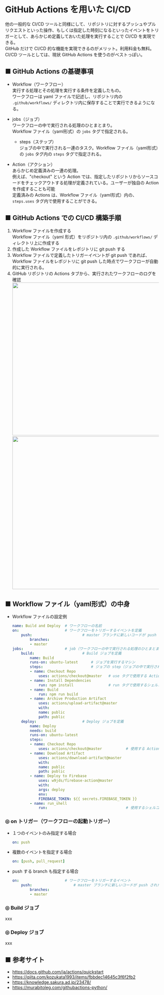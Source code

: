 # GitHub Actions を用いた CI/CD
他の一般的な CI/CD ツールと同様にして、リポジトリに対するプッシュやプルリクエストといった操作、もしくは指定した時刻になるといったイベントをトリガーとして、あらかじめ定義しておいた処理を実行することで CI/CD を実現できる。<br> 
GitHub だけで CI/CD 的な機能を実現できるのがメリット。利用料金も無料。CI/CD ツールとしては、現状 GitHub Actions を使うのがベストっぽい。

## ■ GitHub Actions の基礎事項

- Workflow（ワークフロー）<br>
    実行する処理とその処理を実行する条件を定義したもの。<br>
    ワークフローは yaml ファイルで記述し、リポジトリ内の `.github/workflows/` ディレクトリ内に保存することで実行できるようになる。<br>

- jobs（ジョブ）<br>
    ワークフローの中で実行される処理のひとまとまり。<br>
    Workflow ファイル（yaml形式）の `jobs` タグで指定される。<br>
    - steps（ステップ）<br>
        ジョブの中で実行される一連のタスク。Workflow ファイル（yaml形式）の `jobs` タグ内の `steps` タグで指定される。<br>

- Action（アクション）<br>
    あらかじめ定義済みの一連の処理。<br>
    例えば、"checkout" という Action では、指定したリポジトリからソースコードをチェックアウトする処理が定義されている。ユーザーが独自の Action を作成することも可能<br>
    定義済みの Actions は、Workflow ファイル（yaml形式）内の、 `steps.uses` タグ内で使用することができる。

## ■ GitHub Actions での CI/CD 構築手順

1. Workflow ファイルを作成する<br>
    Workflow ファイル（yaml 形式）をリポジトリ内の `.github/workflows/` ディレクトリ上に作成する<br>
1. 作成した Workflow ファイルをレポジトリに git push する<br>
1. Workflow ファイルで定義したトリガーイベントが git push であれば、Workflow ファイルをレポジトリに git push した時点でワークフローが自動的に実行される。<br>
1. GitHub リポジトリの Actions タブから、実行されたワークフローのログを確認<br>
    <img src="https://user-images.githubusercontent.com/25688193/106348714-90cbd680-630b-11eb-833c-d242256392d4.png" width="500"><br>
    <img src="https://user-images.githubusercontent.com/25688193/106348762-0172f300-630c-11eb-997a-8f2515714790.png" width="500"><br>

## ■ Workflow ファイル（yaml形式）の中身

- Workflow ファイルの設定例
    ```yml
    name: Build and Deploy  # ワークフローの名前
    on:                     # ワークフローをトリガーするイベントを定義
        push:                       # master ブランチに新しいコードが push された時にトリガー
            branches:
            - master
    jobs:                   # job（ワークフローの中で実行される処理のひとまとまり）を定義。
        build:                      # Build ジョブを定義 
            name: Build
            runs-on: ubuntu-latest      # ジョブを実行するマシン
            steps:                      # ジョブの step（ジョブの中で実行される一連のタスク）を定義
            - name: Checkout Repo
                uses: actions/checkout@master   # use タグで使用する Actions を指定 / actions/checkout という GitHub リポジトリにあるアクションの master ブランチのコードを使用
            - name: Install Dependencies
                run: npm install                # run タグで使用するシェルコマンドを指定 / 
            - name: Build
                run: npm run build
            - name: Archive Production Artifact
                uses: actions/upload-artifact@master
                with:
                name: public
                path: public    
        deploy:                     # Deploy ジョブを定義 
            name: Deploy
            needs: build
            runs-on: ubuntu-latest
            steps:
            - name: Checkout Repo
                uses: actions/checkout@master           # 使用する Action を定義。
            - name: Download Artifact
                uses: actions/download-artifact@master
                with:
                name: public
                path: public
            - name: Deploy to Firebase
                uses: w9jds/firebase-action@master
                with:
                args: deploy
                env:
                FIREBASE_TOKEN: ${{ secrets.FIREBASE_TOKEN }}
            - name: run_shell
                run:                                    # 使用するシェルコマンドを定義
    ```

### ◎ on トリガー（ワークフローの起動トリガー）

- １つのイベントのみ指定する場合<br>
    ```yml
    on: push
    ```

- 複数のイベントを指定する場合<br>
    ```yml
    on: [push, pull_request]
    ```

- push する branch も指定する場合<br>
    ```yml
    on:                     # ワークフローをトリガーするイベント
        push:                   # master ブランチに新しいコードが push された時にトリガー
            branches:
            - master
    ```

### ◎ Build ジョブ
xxx

### ◎ Deploy ジョブ
xxx

## ■ 参考サイト
- https://docs.github.com/ja/actions/quickstart
- https://qiita.com/kozukata1993/items/fbbdec14645c3f6f2fb2
- https://knowledge.sakura.ad.jp/23478/
- https://murabitoleg.com/githubactions-python/
